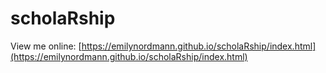 # scholaRship

View me online: [https://emilynordmann.github.io/scholaRship/index.html](https://emilynordmann.github.io/scholaRship/index.html)
